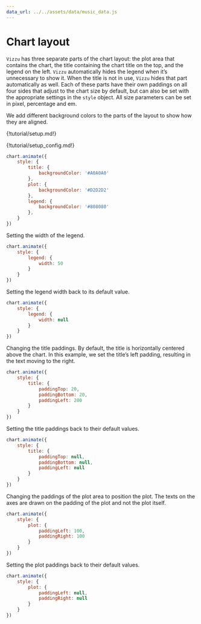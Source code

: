 ```yaml
---
data_url: ../../assets/data/music_data.js
---
```


# Chart layout

`Vizzu` has three separate parts of the chart layout: the plot area that
contains the chart, the title containing the chart title on the top, and the
legend on the left. `Vizzu` automatically hides the legend when it’s unnecessary
to show it. When the title is not in use, `Vizzu` hides that part automatically
as well. Each of these parts have their own paddings on all four sides that
adjust to the chart size by default, but can also be set with the appropriate
settings in the `style` object. All size parameters can be set in pixel,
percentage and em.

We add different background colors to the parts of the layout to show how they
are aligned.

<div id="tutorial_01"></div>

{!tutorial/setup.md!}

{!tutorial/setup_config.md!}

```javascript
chart.animate({
    style: {
        title: {
            backgroundColor: '#A0A0A0'
        },
        plot: {
            backgroundColor: '#D2D2D2'
        },
        legend: {
            backgroundColor: '#808080'
        },
    }
})
```

Setting the width of the legend.

<div id="tutorial_02"></div>

```javascript
chart.animate({
    style: {
        legend: {
            width: 50
        }
    }
})
```

Setting the legend width back to its default value.

<div id="tutorial_03"></div>

```javascript
chart.animate({
    style: {
        legend: {
            width: null
        }
    }
})
```

Changing the title paddings. By default, the title is horizontally centered
above the chart. In this example, we set the title’s left padding, resulting in
the text moving to the right.

<div id="tutorial_04"></div>

```javascript
chart.animate({
    style: {
        title: {
            paddingTop: 20,
            paddingBottom: 20,
            paddingLeft: 200
        }
    }
})
```

Setting the title paddings back to their default values.

<div id="tutorial_05"></div>

```javascript
chart.animate({
    style: {
        title: {
            paddingTop: null,
            paddingBottom: null,
            paddingLeft: null
        }
    }
})
```

Changing the paddings of the plot area to position the plot. The texts on the
axes are drawn on the padding of the plot and not the plot itself.

<div id="tutorial_06"></div>

```javascript
chart.animate({
    style: {
        plot: {
            paddingLeft: 100,
            paddingRight: 100
        }
    }
})
```

Setting the plot paddings back to their default values.

<div id="tutorial_07"></div>

```javascript
chart.animate({
    style: {
        plot: {
            paddingLeft: null,
            paddingRight: null
        }
    }
})
```

<script src="../chart_layout.js"></script>

